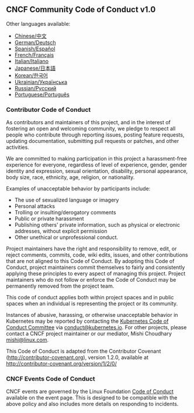 ## CNCF Community Code of Conduct v1.0

Other languages available:
- [Chinese/中文](code-of-conduct-languages/zh.md)
- [German/Deutsch](code-of-conduct-languages/de.md)
- [Spanish/Español](code-of-conduct-languages/es.md)
- [French/Français](code-of-conduct-languages/fr.md)
- [Italian/Italiano](code-of-conduct-languages/it.md)
- [Japanese/日本語](code-of-conduct-languages/jp.md)
- [Korean/한국어](code-of-conduct-languages/ko.md)
- [Ukrainian/Українська](code-of-conduct-languages/uk.md)
- [Russian/Русский](code-of-conduct-languages/ru.md)
- [Portuguese/Português](code-of-conduct-languages/pt.md)

### Contributor Code of Conduct

As contributors and maintainers of this project, and in the interest of fostering
an open and welcoming community, we pledge to respect all people who contribute
through reporting issues, posting feature requests, updating documentation,
submitting pull requests or patches, and other activities.

We are committed to making participation in this project a harassment-free experience for
everyone, regardless of level of experience, gender, gender identity and expression,
sexual orientation, disability, personal appearance, body size, race, ethnicity, age,
religion, or nationality.

Examples of unacceptable behavior by participants include:

* The use of sexualized language or imagery
* Personal attacks
* Trolling or insulting/derogatory comments
* Public or private harassment
* Publishing others' private information, such as physical or electronic addresses,
 without explicit permission
* Other unethical or unprofessional conduct.

Project maintainers have the right and responsibility to remove, edit, or reject
comments, commits, code, wiki edits, issues, and other contributions that are not
aligned to this Code of Conduct. By adopting this Code of Conduct, project maintainers
commit themselves to fairly and consistently applying these principles to every aspect
of managing this project. Project maintainers who do not follow or enforce the Code of
Conduct may be permanently removed from the project team.

This code of conduct applies both within project spaces and in public spaces
when an individual is representing the project or its community.

Instances of abusive, harassing, or otherwise unacceptable behavior in Kubernetes may be reported by contacting the [Kubernetes Code of Conduct Committee](https://git.k8s.io/community/committee-code-of-conduct) via <conduct@kubernetes.io>. For other projects, please contact a CNCF project maintainer or our mediator, Mishi Choudhary <mishi@linux.com>.

This Code of Conduct is adapted from the Contributor Covenant
(http://contributor-covenant.org), version 1.2.0, available at
http://contributor-covenant.org/version/1/2/0/

### CNCF Events Code of Conduct

CNCF events are governed by the Linux Foundation [Code of Conduct](https://events.linuxfoundation.org/code-of-conduct/) available on the event page. This is designed to be compatible with the above policy and also includes more details on responding to incidents.
